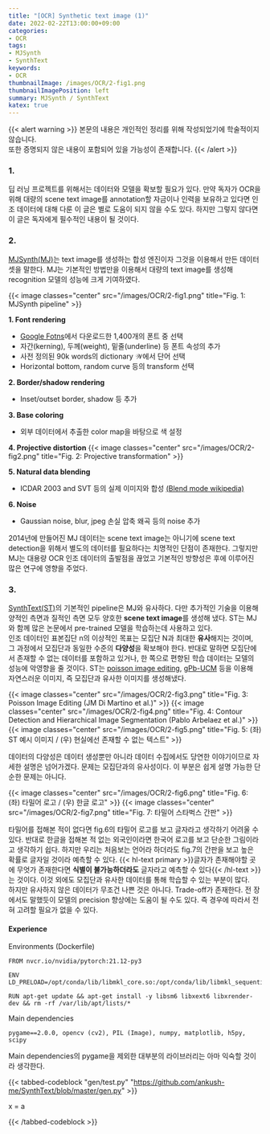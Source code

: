 ```yaml
---
title: "[OCR] Synthetic text image (1)"
date: 2022-02-22T13:00:00+09:00
categories:
- OCR
tags:
- MJSynth
- SynthText
keywords:
- OCR
thumbnailImage: /images/OCR/2-fig1.png
thumbnailImagePosition: left
summary: MJSynth / SynthText
katex: true
---
```

{{< alert warning >}}
본문의 내용은 개인적인 정리를 위해 작성되었기에 학술적이지 않습니다.  
또한 증명되지 않은 내용이 포함되어 있을 가능성이 존재합니다.
{{< /alert >}}

### 1.
딥 러닝 프로젝트를 위해서는 데이터와 모델을 확보할 필요가 있다. 만약 독자가 OCR을 위해 대량의 scene text image를 annotation할 자금이나 인력을 보유하고 있다면 인조 데이터에 대해 다룬 이 글은 별로 도움이 되지 않을 수도 있다. 하지만 그렇지 않다면 이 글은 독자에게 필수적인 내용이 될 것이다.

### 2.
[MJSynth(MJ)](https://www.robots.ox.ac.uk/~vgg/publications/2014/Jaderberg14c/)는 text image를 생성하는 합성 엔진이자 그것을 이용해서 만든 데이터셋을 말한다. MJ는 기본적인 방법만을 이용해서 대량의 text image를 생성해 recognition 모델의 성능에 크게 기여하였다.

{{< image classes="center" src="/images/OCR/2-fig1.png" title="Fig. 1: MJSynth pipeline" >}}

**1. Font rendering**
- [Google Fotns](https://fonts.google.com/)에서 다운로드한 1,400개의 폰트 중 선택
- 자간(kerning), 두께(weight), 밑줄(underline) 등 폰트 속성의 추가
- 사전 정의된 90k words의 dictionary $\mathcal{W}$에서 단어 선택
- Horizontal bottom, random curve 등의 transform 선택

**2. Border/shadow rendering**
- Inset/outset border, shadow 등 추가

**3. Base coloring**
- 외부 데이터에서 추출한 color map을 바탕으로 색 설정

**4. Projective distortion**
{{< image classes="center" src="/images/OCR/2-fig2.png" title="Fig. 2: Projective transformation" >}}  

**5. Natural data blending**
- ICDAR 2003 and SVT 등의 실제 이미지와 합성 [(Blend mode wikipedia)](https://en.wikipedia.org/wiki/Blend_modes)

**6. Noise**
- Gaussian noise, blur, jpeg 손실 압축 왜곡 등의 noise 추가

2014년에 만들어진 MJ 데이터는 scene text image는 아니기에 scene text detection을 위해서 별도의 데이터를 필요하다는 치명적인 단점이 존재한다. 그렇지만 MJ는 대용량 OCR 인조 데이터의 출발점을 끊었고 기본적인 방향성은 후에 이루어진 많은 연구에 영향을 주었다.

### 3.
[SynthText(ST)](https://www.robots.ox.ac.uk/~vgg/publications/2016/Gupta16/)의 기본적인 pipeline은 MJ와 유사하다. 다만 추가적인 기술을 이용해 양적인 측면과 질적인 측면 모두 양호한 **scene text image**를 생성해 냈다. ST는 MJ와 함께 많은 논문에서 pre-trained 모델을 학습하는데 사용하고 있다.  
인조 데이터인 표본집단 $\mathrm{n}$의 이상적인 목표는 모집단 $\mathrm{N}$과 최대한 **유사**해지는 것이며, 그 과정에서 모집단과 동일한 수준의 **다양성**을 확보해야 한다. 반대로 말하면 모집단에서 존재할 수 없는 데이터를 포함하고 있거나, 한 쪽으로 편향된 학습 데이터는 모델의 성능에 악영향을 줄 것이다. ST는 [poisson image editing](https://www.cs.jhu.edu/~misha/Fall07/Papers/Perez03.pdf), [gPb-UCM](https://www2.eecs.berkeley.edu/Research/Projects/CS/vision/grouping/papers/amfm_pami2010.pdf) 등을 이용해 자연스러운 이미지, 즉 모집단과 유사한 이미지를 생성해냈다. 

{{< image classes="center" src="/images/OCR/2-fig3.png" title="Fig. 3: Poisson Image Editing (JM Di Martino et al.)" >}}
{{< image classes="center" src="/images/OCR/2-fig4.png" title="Fig. 4: Contour Detection and Hierarchical Image Segmentation (Pablo Arbelaez et al.)" >}}
{{< image classes="center" src="/images/OCR/2-fig5.png" title="Fig. 5: (좌) ST 예시 이미지 / (우) 현실에선 존재할 수 없는 텍스트" >}}


데이터의 다양성은 데이터 생성뿐만 아니라 데이터 수집에서도 당연한 이야기이므로 자세한 설명은 넘어가겠다. 문제는 모집단과의 유사성이다. 이 부분은 쉽게 설명 가능한 단순한 문제는 아니다.

{{< image classes="center" src="/images/OCR/2-fig6.png" title="Fig. 6: (좌) 타밀어 로고 / (우) 한글 로고" >}}
{{< image classes="center" src="/images/OCR/2-fig7.png" title="Fig. 7: 타밀어 스타벅스 간판" >}}

타밀어를 접해본 적이 없다면 fig.6의 타밀어 로고를 보고 글자라고 생각하기 어려울 수 있다. 반대로 한글을 접해본 적 없는 외국인이라면 한국어 로고를 보고 단순한 그림이라고 생각하기 쉽다. 하지만 우리는 처음보는 언어라 하더라도 fig.7의 간판을 보고 높은 확률로 글자일 것이라 예측할 수 있다. {{< hl-text primary >}}글자가 존재해야할 곳에 무엇가 존재한다면 <b>식별이 불가능하더라도</b> 글자라고 예측할 수 있다{{< /hl-text >}}는 것이다. 이것 외에도 모집단과 유사한 데이터를 통해 학습할 수 있는 부분이 많다.  
하지만 유사하지 않은 데이터가 무조건 나쁜 것은 아니다. Trade-off가 존재한다. 전 장에서도 말했듯이 모델의 precision 향상에는 도움이 될 수도 있다. 즉 경우에 따라서 전혀 고려할 필요가 없을 수 있다.

#### Experience
Environments (Dockerfile)
```
FROM nvcr.io/nvidia/pytorch:21.12-py3

ENV LD_PRELOAD=/opt/conda/lib/libmkl_core.so:/opt/conda/lib/libmkl_sequential.so

RUN apt-get update && apt-get install -y libsm6 libxext6 libxrender-dev && rm -rf /var/lib/apt/lists/*
```


Main dependencies
```
pygame==2.0.0, opencv (cv2), PIL (Image), numpy, matplotlib, h5py, scipy
```
Main dependencies의 pygame을 제외한 대부분의 라이브러리는 아마 익숙할 것이라 생각한다. 

{{< tabbed-codeblock "gen/test.py" "https://github.com/ankush-me/SynthText/blob/master/gen.py" >}}
<!-- tab python -->
x = a
<!-- endtab -->
{{< /tabbed-codeblock >}}
